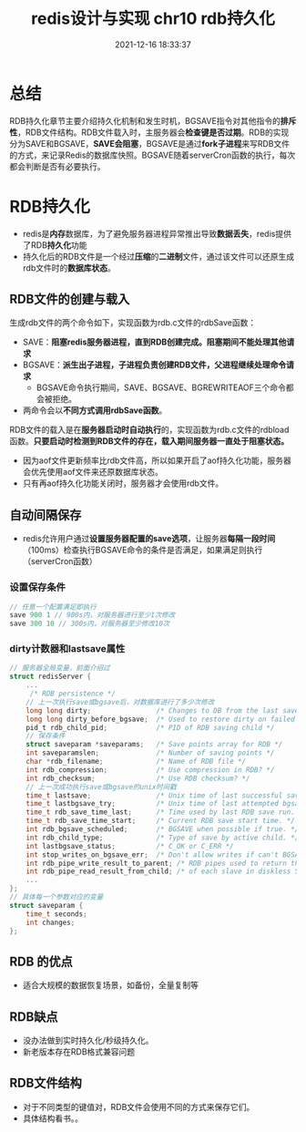 ﻿---
title: redis设计与实现 chr10 rdb持久化
date: 2021-12-16 18:33:37
categories:	Redis基础
tags: Redis
---





# 总结

RDB持久化章节主要介绍持久化机制和发生时机，BGSAVE指令对其他指令的**排斥性**，RDB文件结构。RDB文件载入时，主服务器会**检查键是否过期**。RDB的实现分为SAVE和BGSAVE，**SAVE会阻塞**，BGSAVE是通过**fork子进程**来写RDB文件的方式，来记录Redis的数据库快照。BGSAVE随着serverCron函数的执行，每次都会判断是否有必要执行。

# RDB持久化

- redis是**内存**数据库，为了避免服务器进程异常推出导致**数据丢失**，redis提供了RDB**持久化**功能
- 持久化后的RDB文件是一个经过**压缩**的**二进制**文件，通过该文件可以还原生成rdb文件时的**数据库状态**。



## RDB文件的创建与载入

生成rdb文件的两个命令如下，实现函数为rdb.c文件的rdbSave函数：

- SAVE：**阻塞redis服务器进程，直到RDB创建完成。阻塞期间不能处理其他请求**
- BGSAVE：**派生出子进程，子进程负责创建RDB文件，父进程继续处理命令请求**
  - BGSAVE命令执行期间，SAVE、BGSAVE、BGREWRITEAOF三个命令都会被拒绝。
- 两命令会以**不同方式调用rdbSave函数**。

RDB文件的载入是在**服务器启动时自动执行**的，实现函数为rdb.c文件的rdbload函数。**只要启动时检测到RDB文件的存在，载入期间服务器一直处于阻塞状态。**

* 因为aof文件更新频率比rdb文件高，所以如果开启了aof持久化功能，服务器会优先使用aof文件来还原数据库状态。
* 只有再aof持久化功能关闭时，服务器才会使用rdb文件。



## 自动间隔保存

* redis允许用户通过**设置服务器配置的save选项**，让服务器**每隔一段时间**（100ms）检查执行BGSAVE命令的条件是否满足，如果满足则执行（serverCron函数）

### 设置保存条件

```c
// 任意一个配置满足即执行
save 900 1 // 900s内，对服务器进行至少1次修改
save 300 10 // 300s内，对服务器至少修改10次
```

### dirty计数器和lastsave属性

```c
// 服务器全局变量，前面介绍过
struct redisServer {
    ...
     /* RDB persistence */
    // 上一次执行save或bgsave后，对数据库进行了多少次修改
    long long dirty;                /* Changes to DB from the last save */
    long long dirty_before_bgsave;  /* Used to restore dirty on failed BGSAVE */
    pid_t rdb_child_pid;            /* PID of RDB saving child */ 
    // 保存条件
    struct saveparam *saveparams;   /* Save points array for RDB */
    int saveparamslen;              /* Number of saving points */
    char *rdb_filename;             /* Name of RDB file */
    int rdb_compression;            /* Use compression in RDB? */
    int rdb_checksum;               /* Use RDB checksum? */
    // 上一次成功执行save或bgsave的unix时间戳
    time_t lastsave;                /* Unix time of last successful save */
    time_t lastbgsave_try;          /* Unix time of last attempted bgsave */
    time_t rdb_save_time_last;      /* Time used by last RDB save run. */
    time_t rdb_save_time_start;     /* Current RDB save start time. */
    int rdb_bgsave_scheduled;       /* BGSAVE when possible if true. */
    int rdb_child_type;             /* Type of save by active child. */
    int lastbgsave_status;          /* C_OK or C_ERR */
    int stop_writes_on_bgsave_err;  /* Don't allow writes if can't BGSAVE */
    int rdb_pipe_write_result_to_parent; /* RDB pipes used to return the state */
    int rdb_pipe_read_result_from_child; /* of each slave in diskless SYNC. */
    ...
};
// 具体每一个参数对应的变量
struct saveparam {
    time_t seconds;
    int changes;
};

```



## **RDB 的优点**

- 适合大规模的数据恢复场景，如备份，全量复制等

## **RDB缺点**

- 没办法做到实时持久化/秒级持久化。
- 新老版本存在RDB格式兼容问题



## RDB文件结构

* 对于不同类型的键值对，RDB文件会使用不同的方式来保存它们。
* 具体结构看书。。
